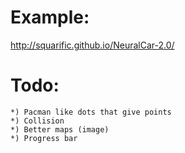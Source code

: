 Example:
========

http://squarific.github.io/NeuralCar-2.0/

Todo:
=====

	*) Pacman like dots that give points
	*) Collision
	*) Better maps (image)
	*) Progress bar